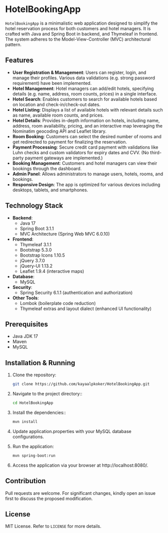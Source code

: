 # HotelBookingApp

`HotelBookingApp` is a minimalistic web application designed to simplify the hotel reservation process for both customers and hotel managers. It is crafted with Java and Spring Boot in backend, and Thymeleaf in frontend. The system adheres to the Model-View-Controller (MVC) architectural pattern.

## Features

- **User Registration & Management**: Users can register, login, and manage their profiles. Various data validations (e.g. strong password requirement) have been implemented.
- **Hotel Management**: Hotel managers can add/edit hotels, specifying details (e.g. name, address, room counts, prices) in a single interface.
- **Hotel Search**: Enables customers to search for available hotels based on location and check-in/check-out dates.
- **Hotel Listing**: Displays a list of available hotels with relevant details such as name, available room counts, and prices.
- **Hotel Details**: Provides in-depth information on hotels, including name, address, room availability, pricing, and an interactive map leveraging the Nominatim geocoding API and Leaflet library.
- **Room Booking**: Customers can select the desired number of rooms and get redirected to payment for finalizing the reservation.
- **Payment Processing**: Secure credit card payment with validations like Luhn checks and custom validators for expiry dates and CVV. (No third-party payment gateways are implemented.)
- **Booking Management**: Customers and hotel managers can view their bookings through the dashboard.
- **Admin Panel**: Allows administrators to manage users, hotels, rooms, and bookings.
- **Responsive Design**: The app is optimized for various devices including desktops, tablets, and smartphones.

## Technology Stack

- **Backend**:
  - Java 17
  - Spring Boot 3.1.1
  - MVC Architecture (Spring Web MVC 6.0.10)
- **Frontend**:
  - Thymeleaf 3.1.1
  - Bootstrap 5.3.0
  - Bootstrap Icons 1.10.5
  - jQuery 3.7.0
  - jQuery-UI 1.13.2
  - Leaflet 1.9.4 (interactive maps)
- **Database**:
  - MySQL
- **Security**:
  - Spring Security 6.1.1 (authentication and authorization)
- **Other Tools**:
  - Lombok (boilerplate code reduction)
  - Thymeleaf extras and layout dialect (enhanced UI functionality)

## Prerequisites

- Java JDK 17
- Maven
- MySQL

## Installation & Running

1. Clone the repository:
   ```sh
   git clone https://github.com/kayaalpkoker/HotelBookingApp.git
   ```
   
2. Navigate to the project directory::
   ```sh
   cd HotelBookingApp
   ```
   
3. Install the dependencies::
   ```sh
   mvn install
   ```
   
4. Update application.properties with your MySQL database configurations.
   
6. Run the application:
   ```sh
   mvn spring-boot:run
   ```
   
7. Access the application via your browser at http://localhost:8080/.


## Contribution

Pull requests are welcome. For significant changes, kindly open an issue first to discuss the proposed modification.

## License

MIT License. Refer to `LICENSE` for more details.

